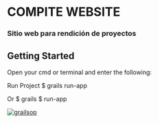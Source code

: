 # COMPITE WEBSITE
### Sitio web para rendición de proyectos

## Getting Started
Open your cmd or terminal and enter the following:

Run Project
$ grails run-app

Or
$ grails
$ run-app


[![grailsop](http://docs.grails.org/latest/img/intropage.png)](grails)
